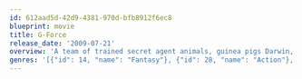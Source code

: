 ```yaml
---
id: 612aad5d-42d9-4381-970d-bfb8912f6ec8
blueprint: movie
title: G-Force
release_date: '2009-07-21'
overview: 'A team of trained secret agent animals, guinea pigs Darwin, Juarez, Blaster, mole Speckles, and fly Mooch takes on a mission for the US government to stop evil Leonard Saber, who plans to destroy the world with household appliances. But the government shuts them down and they are sentenced to a pet shop. Can they escape to defeat the villain and save the world?'
genres: '[{"id": 14, "name": "Fantasy"}, {"id": 28, "name": "Action"}, {"id": 12, "name": "Adventure"}, {"id": 10751, "name": "Family"}, {"id": 35, "name": "Comedy"}]'
---
```

